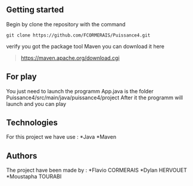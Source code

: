 ## Getting started 

Begin by clone the repository with the command

```git clone https://github.com/FCORMERAIS/Puissance4.git ```

verify you got the package tool Maven you can download it here 

>https://maven.apache.org/download.cgi

## For play 

You just need to launch the programm App.java is the folder Puissance4/src/main/java/puissance4/project After it the programm will launch and you can play 

## Technologies

For this project we have use : 
*Java
*Maven

## Authors 

The project have been made by :
*Flavio CORMERAIS
*Dylan HERVOUET 
*Moustapha TOURABI
